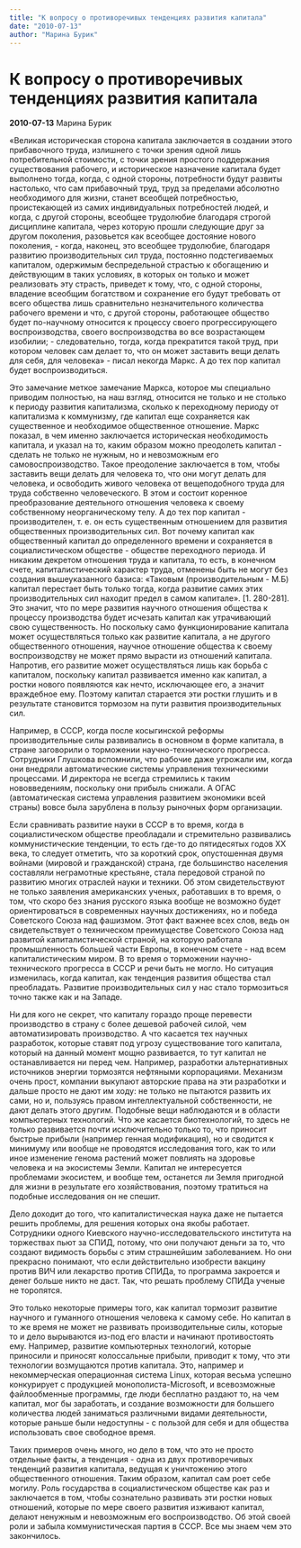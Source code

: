 ```yaml
---
title: "К вопросу о противоречивых тенденциях развития капитала"
date: "2010-07-13"
author: "Марина Бурик"
---
```


# К вопросу о противоречивых тенденциях развития капитала

**2010-07-13** Марина Бурик

«Великая историческая сторона капитала заключается в создании этого прибавочного труда, излишнего с точки зрения одной лишь потребительной стоимости, с точки зрения простого поддержания существования рабочего, и историческое назначение капитала будет выполнено тогда, когда, с одной стороны, потребности будут развиты настолько, что сам прибавочный труд, труд за пределами абсолютно необходимого для жизни, станет всеобщей потребностью, проистекающей из самих индивидуальных потребностей людей, и когда, с другой стороны, всеобщее трудолюбие благодаря строгой дисциплине капитала, через которую прошли следующие друг за другом поколения, разовьется как всеобщее достояние нового поколения, - когда, наконец, это всеобщее трудолюбие, благодаря развитию производительных сил труда, постоянно подстегиваемых капиталом, одержимым беспредельной страстью к обогащению и действующим в таких условиях, в которых он только и может реализовать эту страсть, приведет к тому, что, с одной стороны, владение всеобщим богатством и сохранение его будут требовать от всего общества лишь сравнительно незначительного количества рабочего времени и что, с другой стороны, работающее общество будет по-научному относится к процессу своего прогрессирующего воспроизводства, своего воспроизводства во все возрастающем изобилии; - следовательно, тогда, когда прекратится такой труд, при котором человек сам делает то, что он может заставить вещи делать для себя, для человека» - писал некогда Маркс. А до тех пор капитал будет воспроизводиться.

Это замечание меткое замечание Маркса, которое мы специально приводим полностью, на наш взгляд, относится не только и не столько к периоду развития капитализма, сколько к переходному периоду от капитализма к коммунизму, где капитал еще сохраняется как существенное и необходимое общественное отношение. Маркс показал, в чем именно заключается историческая необходимость капитала, и указал на то, каким образом можно преодолеть капитал - сделать не только не нужным, но и невозможным его самовоспроизводство. Такое преодоление заключается в том, чтобы заставить вещи делать для человека то, что они могут делать для человека, и освободить живого человека от вещеподобного труда для труда собственно человеческого. В этом и состоит коренное преобразование деятельного отношения человека к своему собственному неорганическому телу. А до тех пор капитал - производителен, т. е. он есть существенным отношением для развития общественных производительных сил. Вот почему капитал как общественный капитал до определенного времени и сохраняется в социалистическом обществе - обществе переходного периода. И никаким декретом отношения труда и капитала, то есть, в конечном счете, капиталистический характер труда, отменены быть не могут без создания вышеуказанного базиса: «Таковым (производительным - М.Б) капитал перестает быть только тогда, когда развитие самих этих производительных сил находит предел в самом капитале». [1. 280-281]. Это значит, что по мере развития научного отношения общества к процессу производства будет исчезать капитал как утрачивающий свою существенность. Но поскольку само функционирование капитала может осуществляться только как развитие капитала, а не другого общественного отношения, научное отношение общества к своему воспроизводству не может прямо вырасти из отношений капитала. Напротив, его развитие может осуществляться лишь как борьба с капиталом, поскольку капитал развивается именно как капитал, а ростки нового появляются как нечто, исключающее его, а значит враждебное ему. Поэтому капитал старается эти ростки глушить и в результате становится тормозом на пути развития производительных сил.

Например, в СССР, когда после косыгинской реформы производительные силы развивались в основном в форме капитала, в стране заговорили о торможении научно-технического прогресса. Сотрудники Глушкова вспомнили, что рабочие даже угрожали им, когда они внедряли автоматические системы управления техническими процессами. И директора не всегда стремились к таким нововведениям, поскольку они прибыль снижали. А ОГАС (автоматическая система управления развитием экономики всей страны) вовсе была зарублена в пользу рыночных форм организации.

Если сравнивать развитие науки в СССР в то время, когда в социалистическом обществе преобладали и стремительно развивались коммунистические тенденции, то есть где-то до пятидесятых годов ХХ века, то следует отметить, что за короткий срок, опустошенная двумя войнами (мировой и гражданской) страна, где большинство населения составляли неграмотные крестьяне, стала передовой страной по развитию многих отраслей науки и техники. Об этом свидетельствуют не только заявления американских ученых, работавших в то время, о том, что скоро без знания русского языка вообще не возможно будет ориентироваться в современных научных достижениях, но и победа Советского Союза над фашизмом. Этот факт важнее всех слов, ведь он свидетельствует о техническом преимуществе Советского Союза над развитой капиталистической страной, на которую работала промышленность большей части Европы, в конечном счете - над всем капиталистическим миром. В то время о торможении научно-технического прогресса в СССР и речи быть не могло. Но ситуация изменилась, когда капитал, как тенденция развития общества стал преобладать. Развитие производительных сил у нас стало тормозиться точно также как и на Западе.

Ни для кого не секрет, что капиталу гораздо проще перевести производство в страну с более дешевой рабочей силой, чем автоматизировать производство. А что касается тех научных разработок, которые ставят под угрозу существование того капитала, который на данный момент мощно развивается, то тут капитал не останавливается ни перед чем. Например, разработки альтернативных источников энергии тормозятся нефтяными корпорациями. Механизм очень прост, компании выкупают авторские права на эти разработки и дальше просто не дают им ходу: не только не пытаются развить их сами, но и, пользуясь правом интеллектуальной собственности, не дают делать этого другим. Подобные вещи наблюдаются и в области компьютерных технологий. Что же касается биотехнологий, то здесь не только развивается почти исключительно только то, что приносит быстрые прибыли (например генная модификация), но и сводится к минимуму или вообще не проводятся исследования того, как то или иное изменение генома растений может повлиять на здоровье человека и на экосистемы Земли. Капитал не интересуется проблемами экосистем, и вообще тем, останется ли Земля пригодной для жизни в результате его хозяйствования, поэтому тратиться на подобные исследования он не спешит.

Дело доходит до того, что капиталистическая наука даже не пытается решить проблемы, для решения которых она якобы работает. Сотрудники одного Киевского научно-исследовательского института на торжествах пьют за СПИД, потому, что они получают деньги за то, что создают видимость борьбы с этим страшнейшим заболеванием. Но они прекрасно понимают, что если действительно изобрести вакцину против ВИЧ или лекарство против СПИДа, то программа закроется и денег больше никто не даст. Так, что решать проблему СПИДа ученые не торопятся.

Это только некоторые примеры того, как капитал тормозит развитие научного и гуманного отношения человека к самому себе. Но капитал в то же время не может не развивать производительные силы, которые то и дело вырываются из-под его власти и начинают противостоять ему. Например, развитие компьютерных технологий, которые приносили и приносят колоссальные прибыли, приводит к тому, что эти технологии возмущаются против капитала. Это, например и некоммерческая операционная система Linux, которая весьма успешно конкурирует с продукцией монополиста-Microsoft, и всевозможные файлообменные программы, где люди бесплатно раздают то, на чем капитал, мог бы заработать, и создание возможности для большего количества людей заниматься различными видами деятельности, которые раньше были недоступны - с пользой для себя и для общества использовать свое свободное время.

Таких примеров очень много, но дело в том, что это не просто отдельные факты, а тенденция - одна из двух противоречивых тенденций развития капитала, ведущая к уничтожению этого общественного отношения. Таким образом, капитал сам роет себе могилу. Роль государства в социалистическом обществе как раз и заключается в том, чтобы сознательно развивать эти ростки новых отношений, которые по мере своего развития изживают капитал, делают ненужным и невозможным его воспроизводство. Об этой своей роли и забыла коммунистическая партия в СССР. Все мы знаем чем это закончилось.